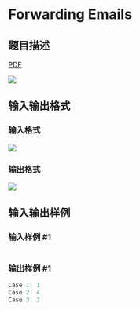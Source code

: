 # Forwarding Emails

## 题目描述

[problemUrl]: https://uva.onlinejudge.org/index.php?option=com_onlinejudge&Itemid=8&category=279&page=show_problem&problem=3873

[PDF](https://uva.onlinejudge.org/external/124/p12442.pdf)

![](https://cdn.luogu.com.cn/upload/vjudge_pic/UVA12442/f102cb8bc608702d0e245041381dd90359e60ad3.png)

## 输入输出格式

### 输入格式

![](https://cdn.luogu.com.cn/upload/vjudge_pic/UVA12442/dc05f281ab506f825e12b7172e6770362e1bbc6b.png)

### 输出格式

![](https://cdn.luogu.com.cn/upload/vjudge_pic/UVA12442/7180cb064c4f0221f50e61310d5d44e30804d4fa.png)

## 输入输出样例

### 输入样例 #1

```cpp

```
### 输出样例 #1

```cpp
Case 1: 1
Case 2: 4
Case 3: 3
```


